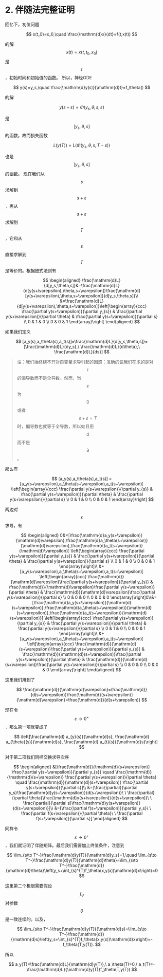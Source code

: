 # 2. 伴随法完整证明

回忆下，初值问题

$$
x(t_0)=x_0,\quad \frac{\mathrm{d}x}{dt}=f(t,x(t))
$$

的解$$x(t)=x(t,t_0,x_0)$$是$$t$$，初始时间和初始值的函数。 所以，神经ODE

$$
y(s)=y_s,\quad \frac{\mathrm{d}y(s)}{\mathrm{d}t}=f_\theta()
$$

的解

$$
y(s+\varepsilon)=\Phi(y_s,\theta,s,\varepsilon)
$$

是$$[y_s,\theta,s]$$的函数。故而损失函数

$$
L(y(T))=L(\Phi(y_s,\theta,s,T-s))
$$

也是$$[y_s,\theta,s]$$的函数。 现在我们从$$s$$求解到$$s+\varepsilon$$，再从$$s+\varepsilon$$求解到$$T$$，它和从$$s$$直接求解到$$T$$是等价的。根据链式法则有

$$
\begin{aligned} \frac{\mathrm{d}L}{d[y_s,\theta,s]}&=\frac{\mathrm{d}L}{d[y(s+\varepsilon),\theta,s+\varepsilon]}\frac{\mathrm{d}[y(s+\varepsilon),\theta,s+\varepsilon]}{d[y_s,\theta,s]}\\ &=\frac{\mathrm{d}L}{d[y(s+\varepsilon),\theta,s+\varepsilon]}\left[\begin{array}{ccc} \frac{\partial y(s+\varepsilon)}{\partial y_{s}} & \frac{\partial y(s+\varepsilon)}{\partial \theta} & \frac{\partial y(s+\varepsilon)}{\partial s} \\ 0 & 1 & 0 \\ 0 & 0 & 1 \end{array}\right] \end{aligned}
$$

如果我们定义

$$
[a_y(s),a_\theta(s),a_t(s)]=\frac{\mathrm{d}L}{d[y_s,\theta,s]}=[\frac{\mathrm{d}L}{dy_s},\ \frac{\mathrm{d}L}{d\theta},\ \frac{\mathrm{d}L}{ds}]
$$

> 注：我们始终绕不开对自变量求导引起的困惑：准确的说我们在求的是对$$t$$的偏导数而不是全导数。然而，当$$\varepsilon$$为$$0$$或者$$s+\varepsilon=T$$时，偏导数也就等于全导数，所以姑且用$$d$$而不是$$\partial$$。



那么有

$$
[a_y(s),a_\theta(s),a_t(s)] =[a_y(s+\varepsilon),a_\theta(s+\varepsilon),a_t(s+\varepsilon)] \left[\begin{array}{ccc} \frac{\partial y(s+\varepsilon)}{\partial y_{s}} & \frac{\partial y(s+\varepsilon)}{\partial \theta} & \frac{\partial y(s+\varepsilon)}{\partial s} \\ 0 & 1 & 0 \\ 0 & 0 & 1 \end{array}\right]
$$

两边对$$\varepsilon$$求导，有

$$
\begin{aligned} 0&=[\frac{\mathrm{d}a_y(s+\varepsilon)}{\mathrm{d}\varepsilon},\frac{\mathrm{d}a_\theta(s+\varepsilon)}{\mathrm{d}\varepsilon},\frac{\mathrm{d}a_t(s+\varepsilon)}{\mathrm{d}\varepsilon}] \left[\begin{array}{ccc} \frac{\partial y(s+\varepsilon)}{\partial y_{s}} & \frac{\partial y(s+\varepsilon)}{\partial \theta} & \frac{\partial y(s+\varepsilon)}{\partial s} \\ 0 & 1 & 0 \\ 0 & 0 & 1 \end{array}\right]\\ &+[a_y(s+\varepsilon),a_\theta(s+\varepsilon),a_t(s+\varepsilon)] \left[\begin{array}{ccc} \frac{\mathrm{d}}{\mathrm{d}\varepsilon}\frac{\partial y(s+\varepsilon)}{\partial y_{s}} & \frac{\mathrm{d}}{\mathrm{d}\varepsilon}\frac{\partial y(s+\varepsilon)}{\partial \theta} & \frac{\mathrm{d}}{\mathrm{d}\varepsilon}\frac{\partial y(s+\varepsilon)}{\partial s} \\ 0 & 0 & 0 \\ 0 & 0 & 0 \end{array}\right]0\\&=[\frac{\mathrm{d}a_y(s+\varepsilon)}{\mathrm{d}(s+\varepsilon)},\frac{\mathrm{d}a_\theta(s+\varepsilon)}{\mathrm{d}(s+\varepsilon)},\frac{\mathrm{d}a_t(s+\varepsilon)}{\mathrm{d}(s+\varepsilon)}] \left[\begin{array}{ccc} \frac{\partial y(s+\varepsilon)}{\partial y_{s}} & \frac{\partial y(s+\varepsilon)}{\partial \theta} & \frac{\partial y(s+\varepsilon)}{\partial s} \\ 0 & 1 & 0 \\ 0 & 0 & 1 \end{array}\right]\\ &+[a_y(s+\varepsilon),a_\theta(s+\varepsilon),a_t(s+\varepsilon)] \left[\begin{array}{ccc} \frac{\mathrm{d}}{\mathrm{d}(s+\varepsilon)}\frac{\partial y(s+\varepsilon)}{\partial y_{s}} & \frac{\mathrm{d}}{\mathrm{d}(s+\varepsilon)}\frac{\partial y(s+\varepsilon)}{\partial \theta} & \frac{\mathrm{d}}{\mathrm{d}(s+\varepsilon)}\frac{\partial y(s+\varepsilon)}{\partial s} \\ 0 & 0 & 0 \\ 0 & 0 & 0 \end{array}\right] \end{aligned}
$$

这里我们用到了

$$
\frac{\mathrm{d}}{\mathrm{d}\varepsilon}=\frac{\mathrm{d}}{d(s+\varepsilon)}\frac{\mathrm{d}(s+\varepsilon)}{\mathrm{d}\varepsilon}=\frac{\mathrm{d}}{d(s+\varepsilon)}
$$

现在令$$\varepsilon\to0^+$$，那么第一项就变成了

$$
\left[\frac{\mathrm{d} a_{y}(s)}{\mathrm{d}s}, \frac{\mathrm{d} a_{\theta}(s)}{\mathrm{d}s}, \frac{\mathrm{d} a_{t}(s)}{\mathrm{d}s}\right]
$$

对于第二项我们同样交换求导次序

$$
\begin{aligned} &[\frac{\mathrm{d}}{\mathrm{d}(s+\varepsilon)} \frac{\partial y(s+\varepsilon)}{\partial y_{s}} \quad \frac{\mathrm{d}}{\mathrm{d}(s+\varepsilon)} \frac{\partial y(s+\varepsilon)}{\partial \theta} \quad \frac{\mathrm{d}}{\mathrm{d}(s+\varepsilon)} \frac{\partial y(s+\varepsilon)}{\partial s}]\\ &=[\frac{\partial}{\partial y_s}\frac{\mathrm{d}y(s+\varepsilon)}{d(s+\varepsilon)}\ \ \frac{\partial}{\partial \theta}\frac{\mathrm{d}y(s+\varepsilon)}{d(s+\varepsilon)}\ \ \frac{\partial}{\partial s}\frac{\mathrm{d}y(s+\varepsilon)}{d(s+\varepsilon)}]\\ &=[\frac{\partial f(s+\varepsilon)}{\partial y_s}\ \ \frac{\partial f(s+\varepsilon)}{\partial \theta}\ \ \frac{\partial f(s+\varepsilon)}{\partial s}] \end{aligned}
$$

同样令$$\varepsilon\to 0^+$$，我们就证明了伴随矩阵。最后我们需要加上终值条件，注意到

$$
\lim_{s\to T^-}\frac{\mathrm{d}y(T)}{\mathrm{d}y_s}=1,\quad \lim_{s\to T^-}\frac{\mathrm{d}y(T)}{\mathrm{d}\theta}=\lim_{s\to T^-}\frac{\mathrm{d}}{\mathrm{d}\theta}\left(y_s+\int_{s}^{T}f_\theta(x,y(x))\mathrm{d}x\right)=0
$$

这里第二个极限需要假设$$f_\theta$$对参数$$\theta$$是一致连续的。以及，

$$
\lim_{s\to T^-}\frac{\mathrm{d}y(T)}{\mathrm{d}s}=\lim_{s\to T^-}\frac{\mathrm{d}}{\mathrm{d}s}\left(y_s+\int_{s}^{T}f_\theta(x,y(x))\mathrm{d}x\right)=-f_\theta(T,y(T)).
$$

所以

$$
a_y(T)=\frac{\mathrm{d}L}{\mathrm{d}y(T)},\ a_\theta(T)=0,\ a_t(T)=-\frac{\mathrm{d}L}{\mathrm{d}y(T)}f_\theta(T,y(T))
$$
